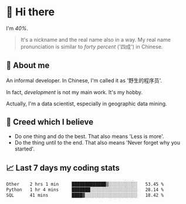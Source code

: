# 👋 Hi there

I'm *40%*.

> It's a nickname and the real name also in a way.
> My real name pronunciation is similar to *forty percent* ('四成') in Chinese.

## :speech_balloon: About me

An informal developer. In Chinese, I'm called it as '野生的程序员'.

In fact, _development_ is not my main work. It's my hobby.

Actually, I'm a data scientist, especially in geographic data mining.

## :see_no_evil: Creed which I believe

- Do one thing and do the best. That also means 'Less is more'.
- Do the thing until to the end. That also means 'Never forget why you started'.

## :chart_with_upwards_trend: Last 7 days my coding stats

<!--START_SECTION:waka-->

```txt
Other    2 hrs 1 min     █████████████▒░░░░░░░░░░░   53.45 %
Python   1 hr 4 mins     ███████░░░░░░░░░░░░░░░░░░   28.14 %
SQL      41 mins         ████▓░░░░░░░░░░░░░░░░░░░░   18.42 %
```

<!--END_SECTION:waka-->
